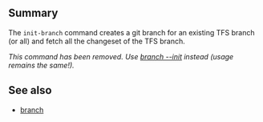 ## Summary

The `init-branch` command creates a git branch for an existing TFS branch (or all) and fetch all the changeset of the TFS branch.

_This command has been removed. Use [branch --init](branch.md#init-an-existing-tfs-branches) instead (usage remains the same!)._

## See also

* [branch](branch.md)
